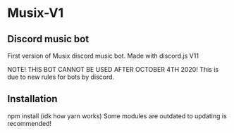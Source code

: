 # Musix-V1

## Discord music bot

First version of Musix discord music bot.
Made with discord.js V11

NOTE! THIS BOT CANNOT BE USED AFTER OCTOBER 4TH 2020!
This is due to new rules for bots by discord.

## Installation

npm install (idk how yarn works)
Some modules are outdated to updating is recommended!
